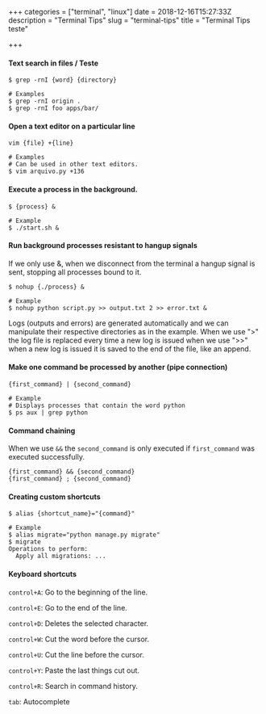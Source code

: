 +++
categories = ["terminal", "linux"]
date = 2018-12-16T15:27:33Z
description = "Terminal Tips"
slug = "terminal-tips"
title = "Terminal Tips teste"

+++
#### Text search in files / Teste

    $ grep -rnI {word} {directory}
    
    # Examples
    $ grep -rnI origin .
    $ grep -rnI foo apps/bar/

#### Open a text editor on a particular line

    vim {file} +{line}
    
    # Examples
    # Can be used in other text editors.
    $ vim arquivo.py +136

#### Execute a process in the background.

    $ {process} &
    
    # Example
    $ ./start.sh &

#### Run background processes resistant to hangup signals

If we only use &, when we disconnect from the terminal a hangup signal is sent, stopping all processes bound to it.

    $ nohup {./process} &
    
    # Example
    $ nohup python script.py >> output.txt 2 >> error.txt &

Logs (outputs and errors) are generated automatically and we can manipulate their respective directories as in the example. When we use ">" the log file is replaced every time a new log is issued when we use ">>" when a new log is issued it is saved to the end of the file, like an append.

#### Make one command be processed by another (pipe connection)

    {first_command} | {second_command}
    
    # Example
    # Displays processes that contain the word python
    $ ps aux | grep python

#### Command chaining

When we use `&&` the `second_command` is only executed if `first_command` was
executed successfully.

    {first_command} && {second_command}
    {first_command} ; {second_command}

#### Creating custom shortcuts

    $ alias {shortcut_name}="{command}"
    
    # Example
    $ alias migrate="python manage.py migrate"
    $ migrate
    Operations to perform:
      Apply all migrations: ...

#### Keyboard shortcuts

`control+A`: Go to the beginning of the line.

`control+E`: Go to the end of the line.

`control+D`: Deletes the selected character.

`control+W`: Cut the word before the cursor.

`control+U`: Cut the line before the cursor.

`control+Y`: Paste the last things cut out.

`control+R`: Search in command history.

`tab`: Autocomplete